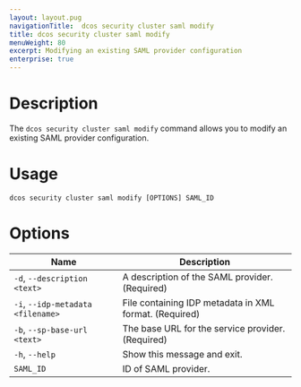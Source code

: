 ```yaml
---
layout: layout.pug
navigationTitle:  dcos security cluster saml modify
title: dcos security cluster saml modify
menuWeight: 80
excerpt: Modifying an existing SAML provider configuration
enterprise: true
---
```


# Description

The `dcos security cluster saml modify` command allows you to modify an existing SAML provider configuration.


# Usage

```
dcos security cluster saml modify [OPTIONS] SAML_ID
```


# Options

| Name | Description |
|-----------------|-----------------|
|  `-d`, `--description <text>` |       A description of the SAML provider.  (Required) |
|  `-i`, `--idp-metadata <filename>` |  File containing IDP metadata in XML format.  (Required) |
|  `-b`, `--sp-base-url <text> ` |      The base URL for the service provider. (Required) |
|  `-h`, `--help` |   Show this message and exit. |
| `SAML_ID` | ID of SAML provider. |

